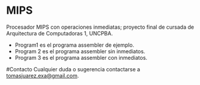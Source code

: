 # MIPS
Procesador MIPS con operaciones inmediatas; proyecto final de cursada de Arquitectura de Computadoras 1, UNCPBA.

- Program1 es el programa assembler de ejemplo.
- Program 2 es el programa assembler sin inmediatos.
- Program 3 es el programa assembler con inmediatos.

#Contacto
Cualquier duda o sugerencia contactarse a tomasjuarez.exa@gmail.com.
